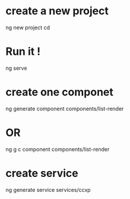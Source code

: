 # create a new project 
ng new project <PROJECT>
cd <PROJECT> 
# Run it !
ng serve
# create one componet
ng generate component components/list-render
# OR 
ng g c component  components/list-render
# create service 
ng generate service services/ccxp


